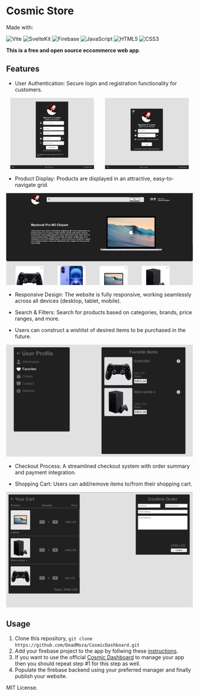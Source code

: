 # Cosmic Store

Made with:

![Vite](https://img.shields.io/badge/vite-%23646CFF.svg?style=for-the-badge&logo=vite&logoColor=white)
![SvelteKit](https://img.shields.io/badge/sveltekit-%23f1413d.svg?style=for-the-badge&logo=svelte&logoColor=white)
![Firebase](https://img.shields.io/badge/firebase-a08021?style=for-the-badge&logo=firebase&logoColor=ffcd34)
![JavaScript](https://img.shields.io/badge/javascript-%23323330.svg?style=for-the-badge&logo=javascript&logoColor=%23F7DF1E)
![HTML5](https://img.shields.io/badge/html5-%23E34F26.svg?style=for-the-badge&logo=html5&logoColor=white)
![CSS3](https://img.shields.io/badge/css3-%231572B6.svg?style=for-the-badge&logo=css3&logoColor=white)

**This is a free and open source eccommerce web app**.

## Features

- User Authentication: Secure login and registration functionality for customers.

<p align="center">
  <img src="static/signupPreview.png" alt="Image 1" width="45%" style="display: inline-block; margin-right: 5%;">
  <img src="static/signInPreview.png" alt="Image 2" width="45%" style="display: inline-block;">
</p>


- Product Display: Products are displayed in an attractive, easy-to-navigate grid.

![productsPreviewImage](static/mainPreview.png)

- Responsive Design: The website is fully responsive, working seamlessly across all devices (desktop, tablet, mobile).

- Search & Filters: Search for products based on categories, brands, price ranges, and more.

- Users can construct a wishlist of desired items to be purchased in the future.

![favoritesPreview](static/profilePreview.png)

- Checkout Process: A streamlined checkout system with order summary and payment integration.

- Shopping Cart: Users can add/remove items to/from their shopping cart.

![cartPreview](static/cartPreview.png)

## Usage
1. Clone this repository,
`git clone https://github.com/DeadMoza/CosmicDashboard.git`
2. Add your firebase project to the app by follwing these
[instructions](https://firebase.google.com/docs/web/setup).
3. If you want to use the official [Cosmic Dashboard](https://github.com/DeadMoza/CosmicDashboard) to manage your app then you should repeat step #1 for this step as well.
4. Populate the firebase backend using your preferred manager and finally publish your website.

MIT License.